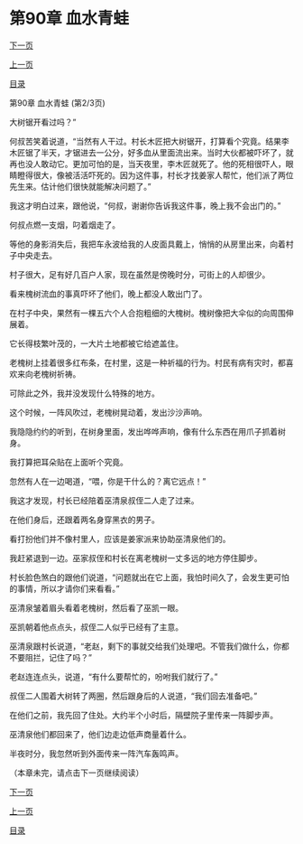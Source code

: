 <h1>第90章  血水青蛙</h1>
            <div><p><a href="./269_%E7%AC%AC90%E7%AB%A0_%E8%A1%80%E6%B0%B4%E9%9D%92%E8%9B%99.md">下一页</a></p><p><a href="./267_%E7%AC%AC90%E7%AB%A0_%E8%A1%80%E6%B0%B4%E9%9D%92%E8%9B%99.md">上一页</a></p><p><a href="../">目录</a></p></div>
            <div><p>第90章  血水青蛙 (第2/3页)</p><p>大树锯开看过吗？”</p><p>何叔苦笑着说道，“当然有人干过。村长木匠把大树锯开，打算看个究竟。结果李木匠锯了半天，才锯进去一公分，好多血从里面流出来。当时大伙都被吓坏了，就再也没人敢动它。更加可怕的是，当天夜里，李木匠就死了。他的死相很吓人，眼睛瞪得很大，像被活活吓死的。因为这件事，村长才找姜家人帮忙，他们派了两位先生来。估计他们很快就能解决问题了。”</p><p>我这才明白过来，跟他说，“何叔，谢谢你告诉我这件事，晚上我不会出门的。”</p><p>何叔点燃一支烟，叼着烟走了。</p><p>等他的身影消失后，我把车永波给我的人皮面具戴上，悄悄的从房里出来，向着村子中央走去。</p><p>村子很大，足有好几百户人家，现在虽然是傍晚时分，可街上的人却很少。</p><p>看来槐树流血的事真吓坏了他们，晚上都没人敢出门了。</p><p>在村子中央，果然有一棵五六个人合抱粗细的大槐树。槐树像把大伞似的向周围伸展着。</p><p>它长得枝繁叶茂的，一大片土地都被它给遮盖住。</p><p>老槐树上挂着很多红布条，在村里，这是一种祈福的行为。村民有病有灾时，都喜欢来向老槐树祈祷。</p><p>可除此之外，我并没发现什么特殊的地方。</p><p>这个时候，一阵风吹过，老槐树晃动着，发出沙沙声响。</p><p>我隐隐约约的听到，在树身里面，发出哗哗声响，像有什么东西在用爪子抓着树身。</p><p>我打算把耳朵贴在上面听个究竟。</p><p>忽然有人在一边喝道，“喂，你是干什么的？离它远点！”</p><p>我这才发现，村长已经陪着巫清泉叔侄二人走了过来。</p><p>在他们身后，还跟着两名身穿黑衣的男子。</p><p>看打扮他们并不像村里人，应该是姜家派来协助巫清泉他们的。</p><p>我赶紧退到一边。巫家叔侄和村长在离老槐树一丈多远的地方停住脚步。</p><p>村长脸色煞白的跟他们说道，“问题就出在它上面，我怕时间久了，会发生更可怕的事情，所以才请你们来看看。”</p><p>巫清泉皱着眉头看着老槐树，然后看了巫凯一眼。</p><p>巫凯朝着他点点头，叔侄二人似乎已经有了主意。</p><p>巫清泉跟村长说道，“老赵，剩下的事就交给我们处理吧。不管我们做什么，你都不要阻拦，记住了吗？”</p><p>老赵连连点头，说道，“有什么要帮忙的，吩咐我们就行了。”</p><p>叔侄二人围着大树转了两圈，然后跟身后的人说道，“我们回去准备吧。”</p><p>在他们之前，我先回了住处。大约半个小时后，隔壁院子里传来一阵脚步声。</p><p>巫清泉他们都回来了，他们边走边低声商量着什么。</p><p>半夜时分，我忽然听到外面传来一阵汽车轰鸣声。</p><p>（本章未完，请点击下一页继续阅读）</p></div>
            <div><p><a href="./269_%E7%AC%AC90%E7%AB%A0_%E8%A1%80%E6%B0%B4%E9%9D%92%E8%9B%99.md">下一页</a></p><p><a href="./267_%E7%AC%AC90%E7%AB%A0_%E8%A1%80%E6%B0%B4%E9%9D%92%E8%9B%99.md">上一页</a></p><p><a href="../">目录</a></p></div>